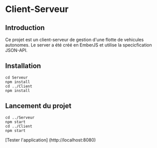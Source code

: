 # Client-Serveur

## Introduction

Ce projet est un client-serveur de gestion d'une flotte de vehicules autonomes.
Le server a été créé en EmberJS et utilise la specicfication JSON-API.

## Installation
```
cd Serveur
npm install
cd ../Client
npm install
```
## Lancement du projet

```
cd ../Serveur
npm start
cd ../Client
npm start
```

[Tester l'application] (http://localhost:8080)
